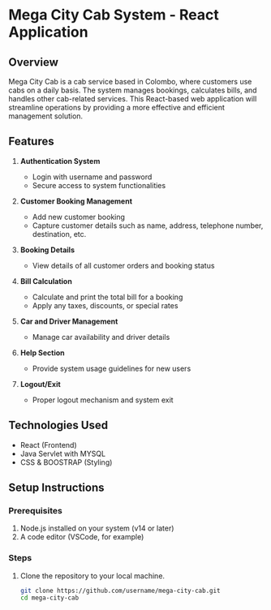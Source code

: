 # Mega City Cab System - React Application

## Overview

Mega City Cab is a cab service based in Colombo, where customers use cabs on a daily basis. The system manages bookings, calculates bills, and handles other cab-related services. This React-based web application will streamline operations by providing a more effective and efficient management solution.

## Features

1. **Authentication System**
    - Login with username and password
    - Secure access to system functionalities

2. **Customer Booking Management**
    - Add new customer booking
    - Capture customer details such as name, address, telephone number, destination, etc.

3. **Booking Details**
    - View details of all customer orders and booking status

4. **Bill Calculation**
    - Calculate and print the total bill for a booking
    - Apply any taxes, discounts, or special rates

5. **Car and Driver Management**
    - Manage car availability and driver details

6. **Help Section**
    - Provide system usage guidelines for new users

7. **Logout/Exit**
    - Proper logout mechanism and system exit

## Technologies Used

- React (Frontend)
- Java Servlet with MYSQL
- CSS & BOOSTRAP (Styling)

## Setup Instructions

### Prerequisites

1. Node.js installed on your system (v14 or later)
2. A code editor (VSCode, for example)

### Steps

1. Clone the repository to your local machine.
   ```bash
   git clone https://github.com/username/mega-city-cab.git
   cd mega-city-cab
